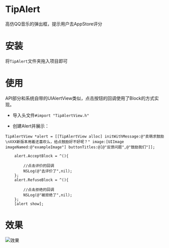 # TipAlert
高仿QQ音乐的弹出框，提示用户去AppStore评分

# 安装

将`TipAlert`文件夹拖入项目即可

# 使用

API部分和系统自带的UIAlertView类似，点击按钮的回调使用了Block的方式实现。

* 导入头文件`#import "TipAlertView.h"`


* 创建Alert并展示：

```
TipAlertView *alert = [[TipAlertView alloc] initWithMessage:@"卖萌求鼓励\nXXX新版本用着还喜欢么，给点鼓励好不好呢？" image:[UIImage imageNamed:@"exampleImage"] buttonTitles:@[@"反馈问题",@"鼓励我们"]];
    
    alert.AcceptBlock = ^(){
        
        //点击评价的回调
        NSLog(@"去评价了",nil);
    };
    alert.RefuseBlock = ^(){
        
        //点击拒绝的回调
        NSLog(@"被拒绝了",nil);
    };
    [alert show];
```

# 效果
![效果](http://7te7sy.com1.z0.glb.clouddn.com/TipAlert.png)

